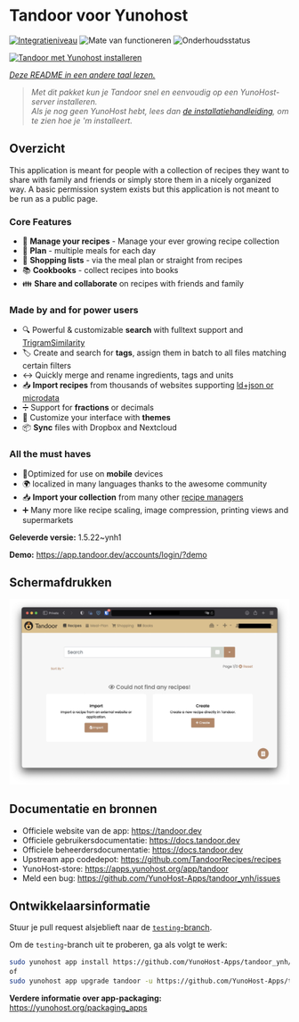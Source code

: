 <!--
NB: Deze README is automatisch gegenereerd door <https://github.com/YunoHost/apps/tree/master/tools/readme_generator>
Hij mag NIET handmatig aangepast worden.
-->

# Tandoor voor Yunohost

[![Integratieniveau](https://dash.yunohost.org/integration/tandoor.svg)](https://ci-apps.yunohost.org/ci/apps/tandoor/) ![Mate van functioneren](https://ci-apps.yunohost.org/ci/badges/tandoor.status.svg) ![Onderhoudsstatus](https://ci-apps.yunohost.org/ci/badges/tandoor.maintain.svg)

[![Tandoor met Yunohost installeren](https://install-app.yunohost.org/install-with-yunohost.svg)](https://install-app.yunohost.org/?app=tandoor)

*[Deze README in een andere taal lezen.](./ALL_README.md)*

> *Met dit pakket kun je Tandoor snel en eenvoudig op een YunoHost-server installeren.*  
> *Als je nog geen YunoHost hebt, lees dan [de installatiehandleiding](https://yunohost.org/install), om te zien hoe je 'm installeert.*

## Overzicht

This application is meant for people with a collection of recipes they want to share with family and friends or simply
store them in a nicely organized way. A basic permission system exists but this application is not meant to be run as 
a public page.

### Core Features

- 🥗 **Manage your recipes** - Manage your ever growing recipe collection
- 📆 **Plan** - multiple meals for each day
- 🛒 **Shopping lists** - via the meal plan or straight from recipes
- 📚 **Cookbooks** - collect recipes into books
- 👪 **Share and collaborate** on recipes with friends and family

### Made by and for power users

- 🔍 Powerful & customizable **search** with fulltext support and [TrigramSimilarity](https://docs.djangoproject.com/en/3.0/ref/contrib/postgres/search/#trigram-similarity)
- 🏷️ Create and search for **tags**, assign them in batch to all files matching certain filters
- ↔️ Quickly merge and rename ingredients, tags and units 
- 📥️ **Import recipes** from thousands of websites supporting [ld+json or microdata](https://schema.org/Recipe)
- ➗ Support for **fractions** or decimals
- 🎨 Customize your interface with **themes**
- 📦 **Sync** files with Dropbox and Nextcloud
  
### All the must haves

- 📱Optimized for use on **mobile** devices
- 🌍 localized in many languages thanks to the awesome community
- 📥️ **Import your collection** from many other [recipe managers](https://docs.tandoor.dev/features/import_export/)
- ➕ Many more like recipe scaling, image compression, printing views and supermarkets

**Geleverde versie:** 1.5.22~ynh1

**Demo:** <https://app.tandoor.dev/accounts/login/?demo>

## Schermafdrukken

![Schermafdrukken van Tandoor](./doc/screenshots/example.jpg)

## Documentatie en bronnen

- Officiele website van de app: <https://tandoor.dev>
- Officiele gebruikersdocumentatie: <https://docs.tandoor.dev>
- Officiele beheerdersdocumentatie: <https://docs.tandoor.dev>
- Upstream app codedepot: <https://github.com/TandoorRecipes/recipes>
- YunoHost-store: <https://apps.yunohost.org/app/tandoor>
- Meld een bug: <https://github.com/YunoHost-Apps/tandoor_ynh/issues>

## Ontwikkelaarsinformatie

Stuur je pull request alsjeblieft naar de [`testing`-branch](https://github.com/YunoHost-Apps/tandoor_ynh/tree/testing).

Om de `testing`-branch uit te proberen, ga als volgt te werk:

```bash
sudo yunohost app install https://github.com/YunoHost-Apps/tandoor_ynh/tree/testing --debug
of
sudo yunohost app upgrade tandoor -u https://github.com/YunoHost-Apps/tandoor_ynh/tree/testing --debug
```

**Verdere informatie over app-packaging:** <https://yunohost.org/packaging_apps>
